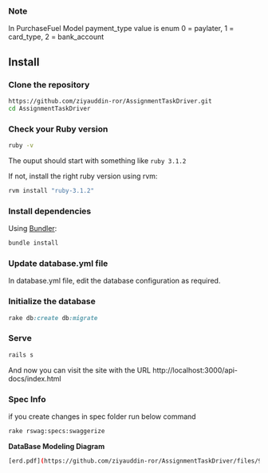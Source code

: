 ### Note
In PurchaseFuel Model payment_type value is enum
0 = paylater, 
1 = card_type,
2 = bank_account
## Install

### Clone the repository

```bash
https://github.com/ziyauddin-ror/AssignmentTaskDriver.git
cd AssignmentTaskDriver

```

### Check your Ruby version

```bash
ruby -v
```

The ouput should start with something like `ruby 3.1.2`

If not, install the right ruby version using rvm:

```bash
rvm install "ruby-3.1.2"
```

### Install dependencies

Using [Bundler](https://github.com/bundler/bundler):

```bash
bundle install
```

### Update database.yml file
In database.yml file, edit the database configuration as required.

### Initialize the database

```ruby
rake db:create db:migrate
```

### Serve

```ruby
rails s
```
And now you can visit the site with the URL http://localhost:3000/api-docs/index.html

### Spec Info
if you create changes in spec folder
run below command

```bash
rake rswag:specs:swaggerize 
```
**DataBase Modeling Diagram**
```bash
[erd.pdf](https://github.com/ziyauddin-ror/AssignmentTaskDriver/files/9555262/erd.pdf)
```

